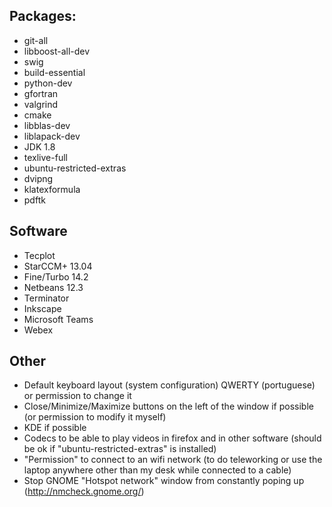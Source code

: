 ## Packages:
- git-all
- libboost-all-dev
- swig
- build-essential
- python-dev 
- gfortran 
- valgrind 
- cmake 
- libblas-dev 
- liblapack-dev 
- JDK 1.8
- texlive-full
- ubuntu-restricted-extras
- dvipng
- klatexformula
- pdftk

## Software
- Tecplot
- StarCCM+ 13.04
- Fine/Turbo 14.2
- Netbeans 12.3
- Terminator
- Inkscape
- Microsoft Teams
- Webex

## Other
- Default keyboard layout (system configuration) QWERTY (portuguese) or permission to change it 
- Close/Minimize/Maximize buttons on the left of the window if possible (or permission to modify it myself)
- KDE if possible
- Codecs to be able to play videos in firefox and in other software (should be ok if "ubuntu-restricted-extras" is installed) 
- "Permission" to connect to an wifi network (to do teleworking or use the laptop anywhere other than my desk while connected to a cable)
- Stop GNOME "Hotspot network" window from constantly poping up (http://nmcheck.gnome.org/)
